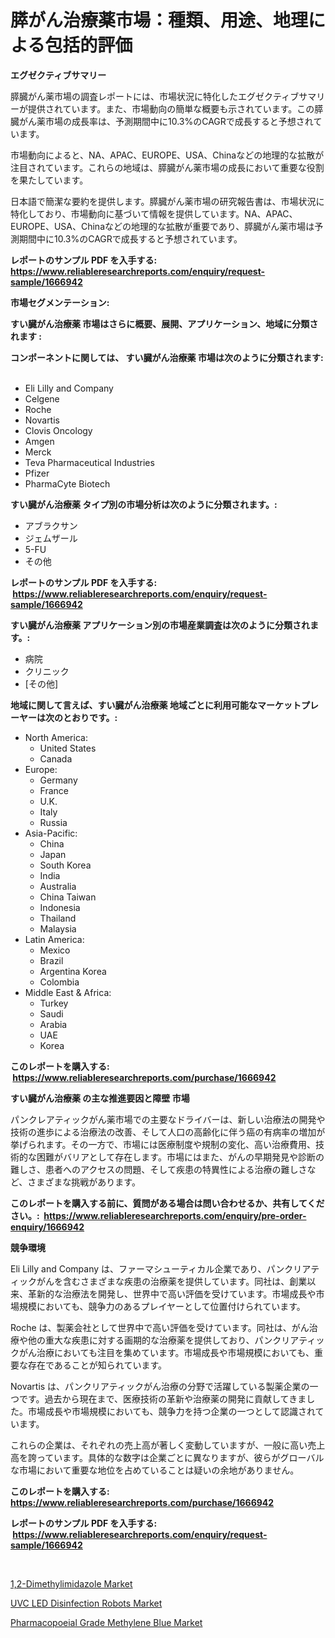 <p><h1>膵がん治療薬市場：種類、用途、地理による包括的評価</h1></p><p><strong>エグゼクティブサマリー</strong></p>
<p><p>膵臓がん薬市場の調査レポートには、市場状況に特化したエグゼクティブサマリーが提供されています。また、市場動向の簡単な概要も示されています。この膵臓がん薬市場の成長率は、予測期間中に10.3%のCAGRで成長すると予想されています。</p><p>市場動向によると、NA、APAC、EUROPE、USA、Chinaなどの地理的な拡散が注目されています。これらの地域は、膵臓がん薬市場の成長において重要な役割を果たしています。</p><p>日本語で簡潔な要約を提供します。膵臓がん薬市場の研究報告書は、市場状況に特化しており、市場動向に基づいて情報を提供しています。NA、APAC、EUROPE、USA、Chinaなどの地理的な拡散が重要であり、膵臓がん薬市場は予測期間中に10.3%のCAGRで成長すると予想されています。</p></p>
<p><strong>レポートのサンプル PDF を入手する: <a href="https://www.reliableresearchreports.com/enquiry/request-sample/1666942">https://www.reliableresearchreports.com/enquiry/request-sample/1666942</a></strong></p>
<p><strong>市場セグメンテーション:</strong></p>
<p><strong> すい臓がん治療薬 市場はさらに概要、展開、アプリケーション、地域に分類されます :</strong></p>
<p><strong>コンポーネントに関しては、 すい臓がん治療薬 市場は次のように分類されます: &nbsp;</strong></p>
<p><ul><li>Eli Lilly and Company</li><li>Celgene</li><li>Roche</li><li>Novartis</li><li>Clovis Oncology</li><li>Amgen</li><li>Merck</li><li>Teva Pharmaceutical Industries</li><li>Pfizer</li><li>PharmaCyte Biotech</li></ul></p>
<p><strong> すい臓がん治療薬 タイプ別の市場分析は次のように分類されます。:</strong></p>
<p><ul><li>アブラクサン</li><li>ジェムザール</li><li>5-FU</li><li>その他</li></ul></p>
<p><strong>レポートのサンプル PDF を入手する: &nbsp;<a href="https://www.reliableresearchreports.com/enquiry/request-sample/1666942">https://www.reliableresearchreports.com/enquiry/request-sample/1666942</a></strong></p>
<p><strong> すい臓がん治療薬 アプリケーション別の市場産業調査は次のように分類されます。:</strong></p>
<p><ul><li>病院</li><li>クリニック</li><li>[その他]</li></ul></p>
<p><strong>地域に関して言えば、すい臓がん治療薬 地域ごとに利用可能なマーケットプレーヤーは次のとおりです。:</strong></p>
<p><ul>
    <li>
        North America:
        <ul>
            <li>United States</li>
            <li>Canada</li>
        </ul>
    </li>
    <li>
        Europe:
        <ul>
            <li>Germany</li>
            <li>France</li>
            <li>U.K.</li>
            <li>Italy</li>
            <li>Russia</li>
        </ul>
    </li>
    <li>
        Asia-Pacific:
        <ul>
            <li>China</li>
            <li>Japan</li>
            <li>South Korea</li>
            <li>India</li>
            <li>Australia</li>
            <li>China Taiwan</li>
            <li>Indonesia</li>
            <li>Thailand</li>
            <li>Malaysia</li>
        </ul>
    </li>
    <li>
        Latin America:
        <ul>
            <li>Mexico</li>
            <li>Brazil</li>
            <li>Argentina Korea</li>
            <li>Colombia</li>
        </ul>
    </li>
    <li>
        Middle East & Africa:
        <ul>
            <li>Turkey</li>
            <li>Saudi</li>
            <li>Arabia</li>
            <li>UAE</li>
            <li>Korea</li>
        </ul>
    </li>
    </ul></p>
<p><strong>このレポートを購入する: &nbsp;<a href="https://www.reliableresearchreports.com/purchase/1666942">https://www.reliableresearchreports.com/purchase/1666942</a></strong></p>
<p><strong>すい臓がん治療薬 の主な推進要因と障壁 市場</strong></p>
<p><p>パンクレアティックがん薬市場での主要なドライバーは、新しい治療法の開発や技術の進歩による治療法の改善、そして人口の高齢化に伴う癌の有病率の増加が挙げられます。その一方で、市場には医療制度や規制の変化、高い治療費用、技術的な困難がバリアとして存在します。市場にはまた、がんの早期発見や診断の難しさ、患者へのアクセスの問題、そして疾患の特異性による治療の難しさなど、さまざまな挑戦があります。</p></p>
<p><strong>このレポートを購入する前に、質問がある場合は問い合わせるか、共有してください。:&nbsp; <a href="https://www.reliableresearchreports.com/enquiry/pre-order-enquiry/1666942">https://www.reliableresearchreports.com/enquiry/pre-order-enquiry/1666942</a></strong></p>
<p><strong>競争環境</strong></p>
<p><p>Eli Lilly and Company は、ファーマシューティカル企業であり、パンクリアティックがんを含むさまざまな疾患の治療薬を提供しています。同社は、創業以来、革新的な治療法を開発し、世界中で高い評価を受けています。市場成長や市場規模においても、競争力のあるプレイヤーとして位置付けられています。</p><p>Roche は、製薬会社として世界中で高い評価を受けています。同社は、がん治療や他の重大な疾患に対する画期的な治療薬を提供しており、パンクリアティックがん治療においても注目を集めています。市場成長や市場規模においても、重要な存在であることが知られています。</p><p>Novartis は、パンクリアティックがん治療の分野で活躍している製薬企業の一つです。過去から現在まで、医療技術の革新や治療薬の開発に貢献してきました。市場成長や市場規模においても、競争力を持つ企業の一つとして認識されています。</p><p>これらの企業は、それぞれの売上高が著しく変動していますが、一般に高い売上高を誇っています。具体的な数字は企業ごとに異なりますが、彼らがグローバルな市場において重要な地位を占めていることは疑いの余地がありません。</p></p>
<p><strong>このレポートを購入する: &nbsp; <a href="https://www.reliableresearchreports.com/purchase/1666942">https://www.reliableresearchreports.com/purchase/1666942</a></strong></p>
<p><strong>レポートのサンプル PDF を入手する: &nbsp;<a href="https://www.reliableresearchreports.com/enquiry/request-sample/1666942">https://www.reliableresearchreports.com/enquiry/request-sample/1666942</a></strong><strong></strong></p>
<p>&nbsp;</p>
<p><p><a href="https://www.linkedin.com/pulse/12-dimethylimidazole-market-size-2024-2031-global-industrial-9x5yc?trackingId=0ehkfb0s%2BQyvzl%2BESHbLGg%3D%3D">1,2-Dimethylimidazole Market</a></p><p><a href="https://www.linkedin.com/pulse/uvc-led-disinfection-robots-market-goal-estimating-size-future-pivtc?trackingId=UzQtvXETA57S7%2FI8D42%2Fyw%3D%3D">UVC LED Disinfection Robots Market</a></p><p><a href="https://www.linkedin.com/pulse/pharmacopoeial-grade-methylene-blue-market-challenges-opportunities-7yy5c?trackingId=%2ByovN8LfSAhTE5j8Jvziuw%3D%3D">Pharmacopoeial Grade Methylene Blue Market</a></p></p>